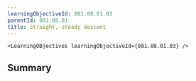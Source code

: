 ```yaml
---
learningObjectiveId: 081.08.01.03
parentId: 081.08.01
title: Straight, steady descent
---
```


```tsx eval
<LearningOBjectives learningObjectiveId={081.08.01.03} />
```

## Summary
